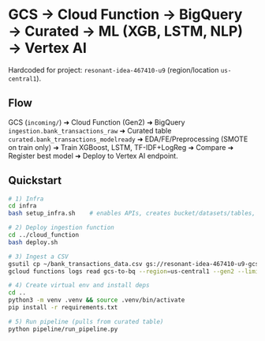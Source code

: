 # GCS → Cloud Function → BigQuery → Curated → ML (XGB, LSTM, NLP) → Vertex AI

Hardcoded for project: `resonant-idea-467410-u9` (region/location `us-central1`).

## Flow
GCS (`incoming/`) ➜ Cloud Function (Gen2) ➜ BigQuery `ingestion.bank_transactions_raw` ➜ Curated table `curated.bank_transactions_modelready` ➜ EDA/FE/Preprocessing (SMOTE on train only) ➜ Train XGBoost, LSTM, TF-IDF+LogReg ➜ Compare ➜ Register best model ➜ Deploy to Vertex AI endpoint.

## Quickstart
```bash
# 1) Infra
cd infra
bash setup_infra.sh    # enables APIs, creates bucket/datasets/tables, curated table

# 2) Deploy ingestion function
cd ../cloud_function
bash deploy.sh

# 3) Ingest a CSV
gsutil cp ~/bank_transactions_data.csv gs://resonant-idea-467410-u9-gcs-to-bq/incoming/bank_transactions_data.csv
gcloud functions logs read gcs-to-bq --region=us-central1 --gen2 --limit=50

# 4) Create virtual env and install deps
cd ..
python3 -m venv .venv && source .venv/bin/activate
pip install -r requirements.txt

# 5) Run pipeline (pulls from curated table)
python pipeline/run_pipeline.py
